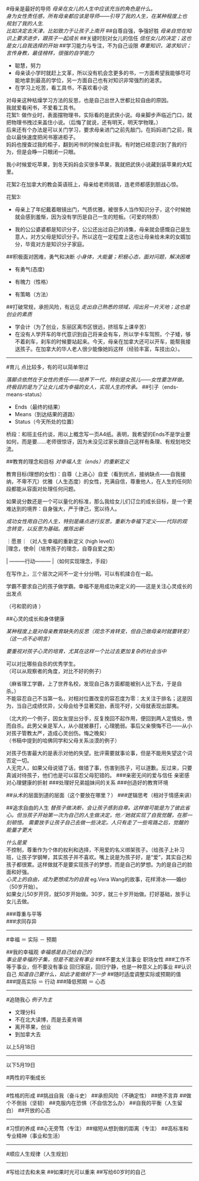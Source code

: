 #母亲是最好的导师
*母亲在女儿的人生中应该充当的角色是什么。*  
*身为女性责任感，所有母亲都应该是导师——引导了我的人生，在某种程度上也规划了我的人生.*  
  *比如决定去天津，比如致力于让孩子上南开*
##自尊自强，争强好胜
*母亲自觉在知识上要求进步，跟孩子一起成长*
##关键时刻对女儿的信任
*信任女儿的决定；这也是女儿自我选择的开始*
##学习能力与专注，不为自己设限
*尊重知识，渴求知识；言传身教，最佳榜样，很强的自学能力*

- 聪慧，努力
- 母亲读小学时就赶上文革，所以没有机会念更多的书，一方面希望我能够尽可能地拿到最高的学位，另一方面自己也有对知识非常强烈的渴求。
- 在学习上吃苦，看工具书，不喜欢看小说

对母亲这种枯燥学习方法的反思，也是自己出世入世都比较自由的原因。    
我就爱看闲书，不爱看工具书。   
花絮1: 做作业时，表面摆物理书，实际看的是武侠小说。母亲脚步声临近门口，就把物理书拽过来盖住小说。（后悔了就说，还有明天，明天学物理。）   
后来还有个办法是可以关门学习，要求母亲进门之前先敲门。在妈妈进门之前，我会以最快速度把闲书塞进柜子。    
妈妈也搜查过我的柜子，翻到闲书的时候会批评我。有时她已经意识到了我的行为，但是会睁一只眼闭一只眼。   

我小时候爱吃苹果，到冬天妈妈会买很多苹果，我就把武侠小说藏到装苹果的大缸里。   

花絮2:在加拿大的教会英语班上，母亲给老师挑错，连老师都感到胆战心惊。    

花絮3:

- 母亲上了年纪戴着眼镜出门，气质优雅，被很多人当作知识分子，这个时候她就会感到羞惭，因为没有学历是自己一生的短板。（可爱的特质）   

- 我的公公婆婆都是知识分子，公公还出过自己的诗集，母亲就会感慨自己是生意人，对方父母是知识分子。所以这在一定程度上这也让母亲给未来的女婿加分，毕竟对方是知识分子家庭。

##积极面对困难，勇气和决断
*小身体，大能量；积极心态，面对问题，解决困难*

- 有勇气(态度)

- 有魄力（性格）

- 有策略（方法）

##打破常规，承担风险，有远见
*走出自己熟悉的领域，闯出另一片天地；这也是创业的素质*

- 学会计（为了创业，东丽区离市区很远，挤班车上课辛苦）
- 在没有人学开车的年代意识到自己将来会有车，所以学卡车驾照，个子矮，够不着刹车，刹车的时候要站起来。今天，母亲在加拿大还可以开车，能帮我接送孩子。在加拿大的华人老人很少能像她妈这样（经验丰富，车技出众）。

***

#育儿
点比较多，有的可以简单带过

*落脚点依然在于女性的责任——培养下一代，特别是女孩儿——女性要怎样做。终极目的是为了让女儿成为幸福的女人，实现人生的传承。*
##引子（ends-means-status）
- Ends（最终的结果）
- Means（到达结果的道路）
- Status（今天所处的位置）
 
桥段：和班主任约谈，用以上概念写一页A4纸。表明，我希望的Ends不是学业要如何，而是要……老师很惊讶，因为未没见过家长跟自己这样有条理、有规划地交流。   


##教育的理念和目标
*对幸福人生（ends）的重新定义*

教育目标(理想的女性)：自尊（上进心）自爱（看到优点，接纳缺点——自我接纳，不卑不亢）优雅（人生态度）的女性，充满自信，尊重他人，在人生的任何阶段都能从容面对处理任何问题。    

如果说分数还是一个可以量化的标准，那么我给女儿们订立的成长目标，是一个更难达到的境界：自身强大，严于律己，宽以待人。   


*成功女性用自己的人生，特别是痛点进行反思，重新为幸福下定义——代际的观念转变，以反思为基础。推陈出新*     


   ｜愿景｜（对人生幸福的重新定义 (high level)）   
   |理念，使命|（培育孩子的理念，自尊自爱之类）
  
| ———行动——— |（如何实现理念，手段）     

在写作上，三个层次之间不一定十分分明，可以有机揉合在一起。   

学霸不要求自己的孩子做学霸。幸福不是用成功来定义的——这是关注心灵成长的出发点  


（弓和箭的诗 ）    
   
##心灵的成长和身体健康
  
*某种程度上是对母亲教育缺失的反思（观念不肯转变，但自己做母亲时就要转变）（这一点不必明言）*   

*要重视对孩子心灵的培育，尤其在这样一个比过去更加复杂的社会当中*

可以对比哪些自杀的优秀学生。    
（可以从观察者的角度，对比不好的例子）   

（麻省理工学霸，上了世界名校，发现自己各方面都能被别人比下去，于是自杀。）   
不能容忍自己不当第一名，对相对位置改变的容忍度为零：太关注于排名；这是因为，当自己成绩优异，父母会给予显著奖励，表现不好，父母就表现出鄙夷。  
       
（北大的一个例子，因女友提出分手，反复挽回不起作用，便回到两人定情处，愤而自杀。此男父亲是军人，从小就被暴打，心理脆弱。事后父亲懊悔不已——从小对孩子管教太严，造成心灵创伤。悔之晚矣）     
（书稿中提到的哈佛同学和父母关系淡漠的例子）  
   
对孩子伤害最大的是表示对他的失望。批评需要就事论事，但是不能用失望这个词否定一切。       
人无完人，如果父母说错了话，做错了事，伤害到孩子，可以道歉。反过来，只要真诚对待孩子，他们也是可以容忍父母犯错的。
###亲密无间的爱与信任
亲密感对心理健康的折射
###处理好兄弟姐妹间的关系
###创造好的教育环境  
 
##从术的层面到道的层面（这个要放在哪里？）
###逻辑思考（相对于情感来讲）

##追求自由的人生
*替孩子做决断，会让孩子感到自卑。这样做可能是为了彼此省心。但当孩子开始第一次为自己的人生做决定，他／她就实现了自我觉醒，在那一刻顿悟。*
*需要放手让孩子自己去做一些决定。人只有走了一些弯路之后，觉醒的能量才更大*  

*什么是爱*  
不控制，尊重作为个体的权利和选择，不用爱的名义绑架孩子。（给孩子上补习班，让孩子学钢琴，其实孩子并不喜欢。嘴上说是为孩子好，是“爱”，其实自己和孩子都很累。这样做就不是要实现孩子的梦想，而是自己的梦想。为的是自己的脸面和好强。   
*心灵上的自由，成为更想成为的自我*
eg.Vera Wang的故事，花样滑冰——婚纱（50岁开始）。  
如果女儿50岁开窍，就50岁开始做。30岁，就三十岁开始做。打好基础，放手让女儿去做。  

###尊重与平等  
###求同存异
***
#幸福 ＝ 实际 － 预期

##我的幸福观
*幸福感是自己给自己的*    
*事业是幸福的子集，但是不能没有事业*
###不要太关注事业
职场女性
###工作不等于事业，但不要没有事业
回归家庭，回归宁静，也是一种意义上的事业
##认识自己
*知道自己要什么，如此才能做好下一步*
##随时适度调整实际或预期的值
###提高实际 ＝ 行动
###降低预期 ＝ 心态
***

#追随我心
*例子为主*

- 文理分科
- 不在北大读博，而是去麦肯锡
- 离开苹果，创业
- 到加拿大去

以上5月18日

***

以下5月19日

#两性的平衡成长

***

#性格的形成
##挑战自我（奋斗史）
##承担风险（不确定性）
##绝不言弃
##做个不倒翁（坚韧）
##克服内在恐惧（不自信怎么办）
##自我的平衡（人生留白）
##开放的心态

***

#习惯的养成
##心无旁骛（专注）
##缩短从想到做的距离（专注）
##高标准和专业精神（事业和生活）

***

#顺应人生规律（人生规划）

***

#写给过去和未来
##如果时光可以重来
##写给60岁时的自己